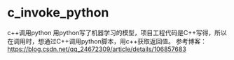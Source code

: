 # c_invoke_python
c++调用python
用python写了机器学习的模型，项目工程代码是C++写得，所以在调用时，想通过C++调用python脚本，用c++获取返回值。
参考博客：https://blog.csdn.net/qq_24672309/article/details/106857683
